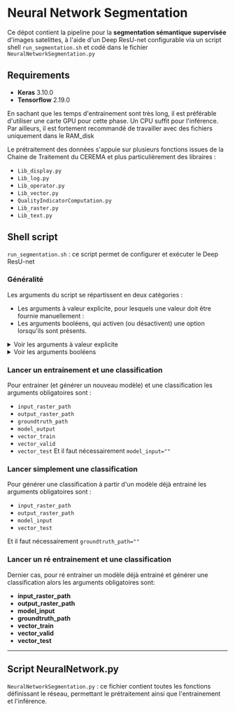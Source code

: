 # Neural Network Segmentation

Ce dépot contient la pipeline pour la **segmentation sémantique supervisée** d'images satelittes, à l'aide d'un Deep ResU-net configurable via un script shell `run_segmentation.sh` et codé dans le fichier `NeuralNetworkSegmentation.py`

## Requirements

- **Keras** 3.10.0
- **Tensorflow** 2.19.0

En sachant que les temps d'entrainement sont très long, il est préférable d'utiliser une carte GPU pour cette phase. Un CPU suffit pour l'inférence.
Par ailleurs, il est fortement recommandé de travailler avec des fichiers uniquement dans le RAM_disk

Le prétraitement des données s'appuie sur plusieurs fonctions issues de la Chaine de Traitement du CEREMA et plus particulièrement des libraires :
- `Lib_display.py`
- `Lib_log.py`
- `Lib_operator.py`
- `Lib_vector.py`
- `QualityIndicatorComputation.py`
- `Lib_raster.py`
- `Lib_text.py`

## Shell script

`run_segmentation.sh` : ce script permet de configurer et exécuter le Deep ResU-net

### Généralité

Les arguments du script se répartissent en deux catégories :
- Les arguments à valeur explicite, pour lesquels une valeur doit être fournie manuellement :
- Les arguments booléens, qui activen (ou désactivent) une option lorsqu'ils sont présents.

<details>
<summary>Voir les arguments à valeur explicite</summary>

```markdown
    ***Chemins***

- `input_raster_path` => Chemin vers l'image d'entrée (déjà stackée et normalisée) ('.tif')
- `groundtruth_path` => Chemin vers la vérité terrain ('.tif')
- `output_raster_path` => Chemin vers l'image prédite par le modèle ; ne doit pas être un fichier existant (.'tif')

- `model_input` => Chemin vers un modèle que l'on souhaite réentrainer ou avec lequel on souhaite inférer ('.hdv5' ou '.keras')
- `model_output` => Chemin vers le modèle que l'on souhaite générer après l'entrainement ('.keras')

- `vector_train` => Chemin vers le vecteur délimitant l'emprise de la zone d'entrainement ('.shp')
- `vector_valid` => Chemin vers le vecteur délimitant l'emprise de la zone de validation ('.shp')
- `vector_test` => Chemin vers le vecteur délimitant l'emprise de la zone de test ('.shp')

- `grid_path` => Chemin vers la grille de découpe des imagettes si elle existe déjà ('.shp')

- `evaluation_path` => Chemin vers le fichier servant à l'évaluation de notre modèle après l'inférence ('.shp' ou '.tif')

    ***Paramètres***

- `number_class` => Nombre de classe sans compter le background (*int*)
- `neural_network_mode="resunet"` => Pas d'autres modes pour le moment

- `size_grid` => Taille des imagettes (avant débord) (*int*)
- `debord` => Taille du débord souhaité (*int*)

- `batch` => Taille des batchs (*int*)
- `n_conv_filter` => Nombre de filtres en entrée du réseau (*int*)
- `kernel_size` => Taille des filtres , constante dans tout le réseau (*int*)
- `dropout_rate` => Coefficient de spatial Dropout dans l'espace latent (*float*)
- `l2_reg` => Coefficient de régularisation L2 appliqué aux poids du réseau (*float*)
- `alpha_loss` => Coefficient pour la focal loss, il doit y en avoir number_class +1 (*string*)

- `number_epoch` => Nombre max d'époch pour l'entrainement (*int*)
- `es_monitor` =>Métrique surveillée pour l'early stopping (*string*)
- `es_patience` => Nombre d'époch de patience pour l'early stopping (*int*)
- `es_min_delta` => Variation minimale pour l'early stopping (*float*)
- `rl_monitor` => Métrique surveillée pour la mise à jour du learning rate (*string*)
- `rl_factor` => Facteur de diminution du learning rate (*float*)
- `rl_patience` => Nombre d'époch de patience avant diminution du learning rate (*int*)
- `rl_min_lr` => Valeur minimal du learning rate (*float*)

- `id_graphic_card` => Si plusieurs carte GPU, id de la carte que l'utilisateur souhaite utiliser (*int*)
- `percent_no_data` => Pourcentage de NoData autorisée avant de supprimer une imagette de l'entrainement (*int*)
```
</details>


<details>
<summary>Voir les arguments booléens</summary>

```markdown
`-at`   # Si présent, active l'augmentation de données pendant l'entraînement
`-now`  # Si présent, empêche l'écrasement des fichiers existants (overwrite désactivé)
`-ugc`  # Si présent, active l'utilisation du GPU
`-sav`  # Si présent, conserve les fichiers temporaires intermédiaires
```
</details>


### Lancer un entrainement et une classification

Pour entrainer (et générer un nouveau modèle) et une classification les arguments obligatoires sont :
- `input_raster_path`
- `output_raster_path`
- `groundtruth_path`
- `model_output`
- `vector_train`
- `vector_valid`
- `vector_test`
Et il faut nécessairement `model_input=""`

### Lancer simplement une classification

Pour générer une classification à partir d'un modèle déjà entrainé les arguments obligatoires sont :
- `input_raster_path`
- `output_raster_path`
- `model_input`
- `vector_test`

Et il faut nécessairement `groundtruth_path=""`

### Lancer un ré entrainement et une classification

Dernier cas, pour ré entrainer un modèle déjà entrainé et générer une classification alors les arguments obligatoires sont:
- **input_raster_path**
- **output_raster_path**
- **model_input**
- **groundtruth_path**
- **vector_train**
- **vector_valid**
- **vector_test**

---

## Script NeuralNetwork.py
`NeuralNetworkSegmentation.py` : ce fichier contient toutes les fonctions définissant le réseau, permettant le prétraitement ainsi que l'entrainement et l'inférence.

